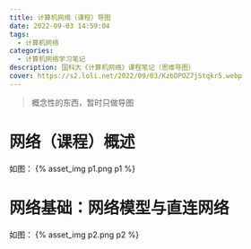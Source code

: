 ```yaml
---
title: 计算机网络（课程）导图
date: 2022-09-03 14:59:04
tags: 
  - 计算机网络
categories:
  - 计算机网络学习笔记
description: 国科大《计算机网络》课程笔记（思维导图） 
cover: https://s2.loli.net/2022/09/03/KzbDPOZ7jStqkr5.webp
---
```


> 概念性的东西，暂时只做导图

# 网络（课程）概述
如图：
{% asset_img p1.png p1 %}

# 网络基础：网络模型与直连网络
如图：
{% asset_img p2.png p2 %}